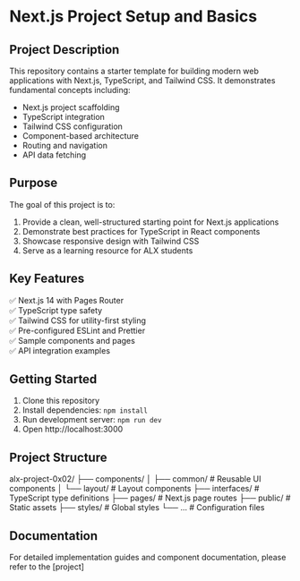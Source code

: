 # Next.js Project Setup and Basics

## Project Description
This repository contains a starter template for building modern web applications with Next.js, TypeScript, and Tailwind CSS. It demonstrates fundamental concepts including:

- Next.js project scaffolding
- TypeScript integration
- Tailwind CSS configuration
- Component-based architecture
- Routing and navigation
- API data fetching

## Purpose
The goal of this project is to:
1. Provide a clean, well-structured starting point for Next.js applications
2. Demonstrate best practices for TypeScript in React components
3. Showcase responsive design with Tailwind CSS
4. Serve as a learning resource for ALX students

## Key Features
✅ Next.js 14 with Pages Router  
✅ TypeScript type safety  
✅ Tailwind CSS for utility-first styling  
✅ Pre-configured ESLint and Prettier  
✅ Sample components and pages  
✅ API integration examples  

## Getting Started
1. Clone this repository
2. Install dependencies: `npm install`
3. Run development server: `npm run dev`
4. Open http://localhost:3000

## Project Structure
alx-project-0x02/
├── components/
│ ├── common/ # Reusable UI components
│ └── layout/ # Layout components
├── interfaces/ # TypeScript type definitions
├── pages/ # Next.js page routes
├── public/ # Static assets
├── styles/ # Global styles
└── ... # Configuration files

## Documentation
For detailed implementation guides and component documentation, please refer to the [project]
